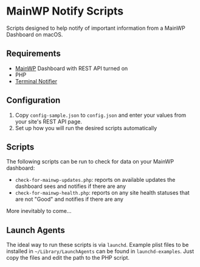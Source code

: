 # MainWP Notify Scripts

Scripts designed to help notify of important information from a MainWP Dashboard on macOS.

## Requirements

* [MainWP](https://mainwp.com/) Dashboard with REST API turned on
* PHP
* [Terminal Notifier](https://github.com/julienXX/terminal-notifier)

## Configuration

1. Copy `config-sample.json` to `config.json` and enter your values from your site's REST API page.
2. Set up how you will run the desired scripts automatically

## Scripts

The following scripts can be run to check for data on your MainWP dashboard:

* `check-for-mainwp-updates.php`: reports on available updates the dashboard sees and notifies if there are any
* `check-for-mainwp-health.php`: reports on any site health statuses that are not "Good" and notifies if there are any

More inevitably to come...

## Launch Agents

The ideal way to run these scripts is via `launchd`. Example plist files to be installed in `~/Library/LaunchAgents` can be found in `launchd-examples`. Just copy the files and edit the path to the PHP script.